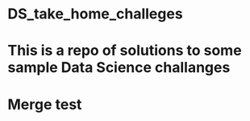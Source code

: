 # DS_take_home_challeges
# This is a repo of solutions to some sample Data Science challanges
# Merge test
